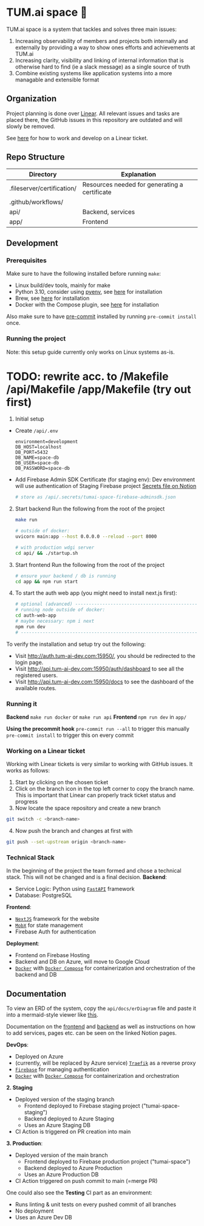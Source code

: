 # TUM.ai space 🚀
TUM.ai space is a system that tackles and solves three main issues:
  1. Increasing observability of members and projects both internally and externally by providing a way to show ones efforts and achievements at TUM.ai 
  2. Increasing clarity, visibility and linking of internal information that is otherwise hard to find (ie a slack message) as a single source of truth
  3. Combine existing systems like application systems into a more managable and extensible format

## Organization
Project planning is done over [Linear](https://linear.app/tum-ai/project/tumai-space-5b8716e29acb). All relevant issues and tasks are placed there, the GitHub issues in this repository are outdated and will slowly be removed.

See [here](#working-on-a-linear-ticket) for how to work and develop on a Linear ticket.

## Repo Structure
| Directory | Explanation |
|---|---|
| .fileserver/certification/ | Resources needed for generating a certificate |
| .github/workflows/  |   |
| api/ | Backend, services |
| app/ | Frontend |

## Development

### Prerequisites
Make sure to have the following installed before running ```make```:
- Linux build/dev tools, mainly for make
- Python 3.10, consider using [pyenv](https://github.com/pyenv/pyenv), see [here](https://github.com/pyenv/pyenv#automatic-installer) for installation
- Brew, see [here](https://brew.sh) for installation
- Docker with the Compose plugin, see [here](https://docs.docker.com/get-docker/) for installation

Also make sure to have [pre-commit](https://pre-commit.com) installed by running ```pre-commit install``` once.

### Running the project
Note: this setup guide currently only works on Linux systems as-is. 

# TODO: rewrite acc. to /Makefile /api/Makefile /app/Makefile (try out first)

1. Initial setup
  - Create `/api/.env`
    ```
    environment=development
    DB_HOST=localhost
    DB_PORT=5432
    DB_NAME=space-db
    DB_USER=space-db
    DB_PASSWORD=space-db
    ```

  - Add Firebase Admin SDK Certificate (for staging env): Dev environment will use authentication of Staging Firebase project [Secrets file on Notion](https://www.notion.so/tum-ai/c893a21fc7034d3aa44f40d28fd71373?v=65bb26a99f124632ac28a8eabe3bf066)
    ```bash
    # store as /api/.secrets/tumai-space-firebase-adminsdk.json
    ```

2. Start backend
  Run the following from the root of the project
    ```bash
    make run

    # outside of docker:
    uvicorn main:app --host 0.0.0.0 --reload --port 8000

    # with production wdgi server
    cd api/ && ./startup.sh
    ```
3. Start frontend
  Run the following from the root of the project
    ```bash
    # ensure your backend / db is running
    cd app && npm run start
    ```
4. To start the auth web app (you might need to install next.js first):
    ```bash
    # optional (advanced) ----------------------------------------------------
    # running node outside of docker:
    cd auth-web-app
    # maybe necessary: npm i next
    npm run dev
    # ------------------------------------------------------------------------
    ```
  
To verify the installation and setup try out the following: 
- Visit http://auth.tum-ai-dev.com:15950/, you should be redirected to the login page.
- Visit http://api.tum-ai-dev.com:15950/auth/dashboard to see all the registered users.
- Visit http://api.tum-ai-dev.com:15950/docs to see the dashboard of the available routes.
### Running it
**Backend**
```make run docker```
or 
```make run api```
**Frontend**
```npm run dev``` in ```app/```

**Using the precommit hook**
```pre-commit run --all``` to trigger this manually
```pre-commit install``` to trigger this on every commit

### Working on a Linear ticket
Working with Linear tickets is very similar to working with GitHub issues.
It works as follows:
1. Start by clicking on the chosen ticket
2. Click on the branch icon in the top left corner to copy the branch name. This is important that Linear can properly track ticket status and progress
3. Now locate the space repository and create a new branch
  ```bash
  git switch -c <branch-name>
  ```
4. Now push the branch and changes at first with
  ```bash
  git push --set-upstream origin <branch-name>
  ```

### Technical Stack
In the beginning of the project the team formed and chose a technical stack. This will not be changed and is a final decision. 
**Backend**: 
  - Service Logic: Python using [`FastAPI`](https://github.com/tiangolo/fastapi) framework
  - Database: PostgreSQL

**Frontend**:
- [`NextJS`](https://nextjs.org/) framework for the website
-  [`MobX`](https://mobx.js.org) for state management
- Firebase Auth for authentication

**Deployment**:
- Frontend on Firebase Hosting
- Backend and DB on Azure, will move to Google Cloud
- [`Docker`](https://www.docker.com/) with [`Docker Compose`](https://docs.docker.com/compose/) for containerization and orchestration of the backend and DB

## Documentation
To view an ERD of the system, copy the ```api/docs/erDiagram``` file and paste it into a mermaid-style viewer like [this](https://mermaid.live/).

Documentation on the [frontend](https://www.notion.so/tum-ai/Frontend-Development-Guide-Documentation-259fdf1c5c1446d29fee4f16a39d4c0c?pvs=4) and [backend](https://www.notion.so/tum-ai/Backend-Development-Guide-Documentation-4c408603fb65439d94293c5189435770?pvs=4) as well as instructions on how to add services, pages etc. can be seen on the linked Notion pages.

**DevOps**:
- Deployed on Azure
- (currently, will be replaced by Azure service) [`Traefik`](https://traefik.io/) as a reverse proxy 
- [`Firebase`](https://firebase.com/) for managing authentication
- [`Docker`](https://www.docker.com/) with [`Docker Compose`](https://docs.docker.com/compose/) for containerization and orchestration

**2. Staging**
- Deployed version of the staging branch
  - Frontend deployed to Firebase staging project ("tumai-space-staging")
  - Backend deployed to Azure Staging
  - Uses an Azure Staging DB
- CI Action is triggered on PR creation into main

**3. Production**:
- Deployed version of the main branch
  - Frontend deployed to Firebase production project ("tumai-space")
  - Backend deployed to Azure Production 
  - Uses an Azure Production DB
- CI Action triggered on push commit to main (=merge PR)

One could also see the **Testing** CI part as an environment:
- Runs linting & unit tests on every pushed commit of all branches
- No deployment
- Uses an Azure Dev DB
